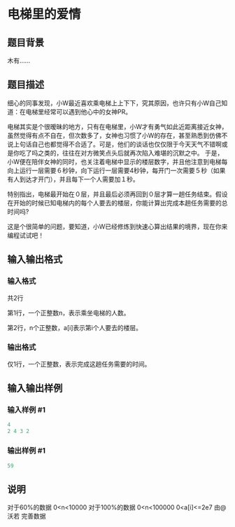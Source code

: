 # 电梯里的爱情 

## 题目背景

木有……

## 题目描述

细心的同事发现，小W最近喜欢乘电梯上上下下，究其原因，也许只有小W自己知道：在电梯里经常可以遇到他心中的女神PR。

电梯其实是个很暧昧的地方，只有在电梯里，小W才有勇气如此近距离接近女神，虽然觉得有点不自在，但次数多了，女神也习惯了小W的存在，甚至熟悉到仿佛不说上句话自己也都觉得不合适了。可是，他们的谈话也仅仅限于今天天气不错啊或是你吃了吗之类的，往往在对方微笑点头后就再次陷入难堪的沉默之中。 于是，小W便在陪伴女神的同时，也关注着电梯中显示的楼层数字，并且他注意到电梯每向上运行一层需要６秒钟，向下运行一层需要4秒钟，每开门一次需要５秒（如果有人到达才开门），并且每下一个人需要加１秒。

特别指出，电梯最开始在０层，并且最后必须再回到０层才算一趟任务结束。假设在开始的时候已知电梯内的每个人要去的楼层，你能计算出完成本趟任务需要的总时间吗?

这是个很简单的问题，要知道，小W已经修炼到快速心算出结果的境界，现在你来编程试试吧！

## 输入输出格式

### 输入格式

共2行

第1行，一个正整数n，表示乘坐电梯的人数。

第2行，n个正整数，a[i]表示第i个人要去的楼层。

### 输出格式

仅1行，一个正整数，表示完成这趟任务需要的时间。

## 输入输出样例

### 输入样例 #1

```cpp
4
2 4 3 2 
```


### 输出样例 #1

```cpp
59
```


## 说明

对于60%的数据 0<n<10000 对于100%的数据 0<n<100000 0<a[i]<=2e7 由@沃若 完善数据


